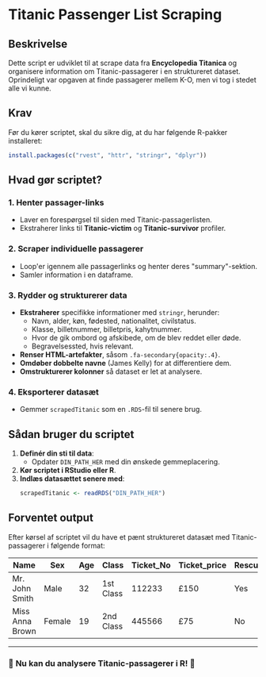 # Titanic Passenger List Scraping

## Beskrivelse
Dette script er udviklet til at scrape data fra **Encyclopedia Titanica** og organisere information om Titanic-passagerer i en struktureret dataset. Oprindeligt var opgaven at finde passagerer mellem K-O, men vi tog i stedet alle vi kunne.

## Krav
Før du kører scriptet, skal du sikre dig, at du har følgende R-pakker installeret:
```r
install.packages(c("rvest", "httr", "stringr", "dplyr"))
```

## Hvad gør scriptet?
### 1. Henter passager-links
- Laver en forespørgsel til siden med Titanic-passagerlisten.
- Ekstraherer links til **Titanic-victim** og **Titanic-survivor** profiler.

### 2. Scraper individuelle passagerer
- Loop'er igennem alle passagerlinks og henter deres "summary"-sektion.
- Samler information i en dataframe.

### 3. Rydder og strukturerer data
- **Ekstraherer** specifikke informationer med `stringr`, herunder:
  - Navn, alder, køn, fødested, nationalitet, civilstatus.
  - Klasse, billetnummer, billetpris, kahytnummer.
  - Hvor de gik ombord og afskibede, om de blev reddet eller døde.
  - Begravelsessted, hvis relevant.
- **Renser HTML-artefakter**, såsom `.fa-secondary{opacity:.4}`.
- **Omdøber dobbelte navne** (James Kelly) for at differentiere dem.
- **Omstrukturerer kolonner** så dataset er let at analysere.

### 4. Eksporterer datasæt
- Gemmer `scrapedTitanic` som en `.RDS`-fil til senere brug.

## Sådan bruger du scriptet
1. **Definér din sti til data**:
   - Opdater `DIN_PATH_HER` med din ønskede gemmeplacering.
2. **Kør scriptet i RStudio eller R**.
3. **Indlæs datasættet senere med**:
   ```r
   scrapedTitanic <- readRDS("DIN_PATH_HER")
   ```

## Forventet output
Efter kørsel af scriptet vil du have et pænt struktureret datasæt med Titanic-passagerer i følgende format:

| Name | Sex | Age | Class | Ticket_No | Ticket_price | Rescued |
|------|-----|-----|-------|-----------|--------------|---------|
| Mr. John Smith | Male | 32 | 1st Class | 112233 | £150 | Yes |
| Miss Anna Brown | Female | 19 | 2nd Class | 445566 | £75 | No |

---
### 🚢 **Nu kan du analysere Titanic-passagerer i R!** 🚢

